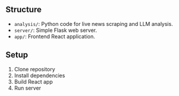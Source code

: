 ## Structure
 - `analysis/`: Python code for live news scraping and LLM analysis.
 - `server/`: Simple Flask web server.
 - `app/`: Frontend React application.

## Setup
1. Clone repository
2. Install dependencies
3. Build React app
4. Run server
